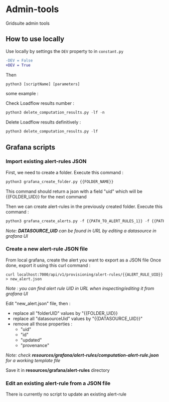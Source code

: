 # Admin-tools
Gridsuite admin tools


## How to use locally
Use locally by settings the `DEV` property to in `constant.py`
```diff
-DEV = False
+DEV = True
```

Then

```py
python3 [scriptName] [parameters]
```

some example :

Check Loadflow results number :
```py
python3 delete_computation_results.py -lf -n
```

Delete Loadflow results definitively :
```py
python3 delete_computation_results.py -lf
```

## Grafana scripts
### Import existing alert-rules JSON
First, we need to create a folder.
Execute this command :
```py
python3 grafana_create_folder.py {{FOLDER_NAME}}
```

This command should return a json with a field "uid" which will be {{FOLDER_UID}} for the next command

Then we can create alert-rules in the previously created folder.
Execute this command :
```py
python3 grafana_create_alerts.py -f {{PATH_TO_ALERT_RULES_1}} -f {{PATH_TO_ALERT_RULES_2}} -d {{DATASOURCE_UID}} -p {{FOLDER_UID}}
```

*Note: **DATASOURCE_UID** can be found in URL by editing a datasource in grafana UI*

### Create a new alert-rule JSON file
From local grafana, create the alert you want to export as a JSON file
Once done, export it using this curl command :
```
curl localhost:7000/api/v1/provisioning/alert-rules/{{ALERT_RULE_UID}} > new_alert.json
```
*Note : you can find alert rule UID in URL when inspecting/editing it from grafana UI*

Edit "new_alert.json" file, then :
- replace all "folderUID" values by "{{FOLDER_UID}}
- replace all "datasourceUid" values by "{{DATASOURCE_UID}}"
- remove all those properties :
    - "uid"
    - "id"
    - "updated"
    - "provenance"

*Note: check **resources/grafana/alert-rules/computation-alert-rule.json** for a working template file*

Save it in **resources/grafana/alert-rules** directory

### Edit an existing alert-rule from a JSON file
There is currently no script to update an existing alert-rule
